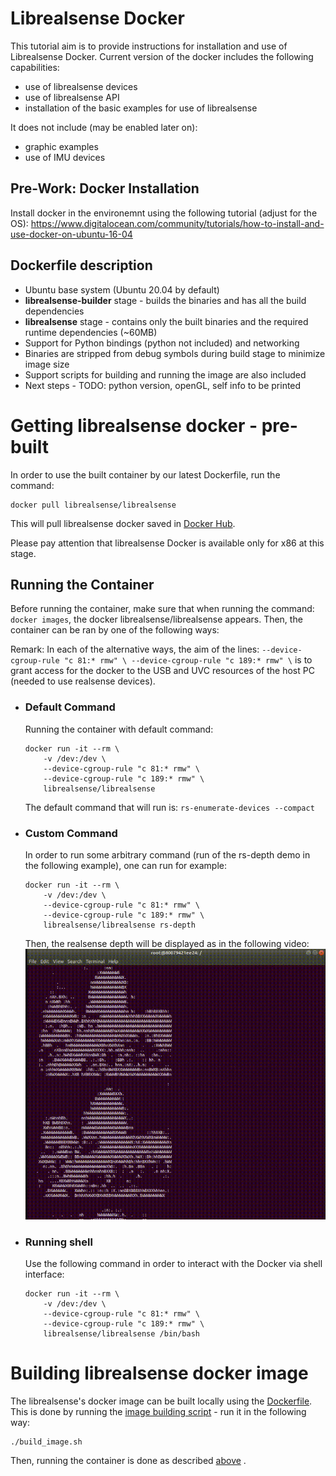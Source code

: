 # Librealsense Docker

This tutorial aim is to provide instructions for installation and use of Librealsense Docker. 
Current version of the docker includes the following capabilities:
- use of librealsense devices
- use of librealsense API
- installation of the basic examples for use of librealsense

It does not include (may be enabled later on):
- graphic examples
- use of IMU devices

## Pre-Work: Docker Installation
Install docker in the environemnt using the  following tutorial (adjust for the OS):
https://www.digitalocean.com/community/tutorials/how-to-install-and-use-docker-on-ubuntu-16-04

## Dockerfile description
- Ubuntu base system (Ubuntu 20.04 by default)
- **librealsense-builder** stage - builds the binaries and has all the build dependencies 
- **librealsense** stage -  contains only the built binaries and the required runtime dependencies (~60MB)
- Support for Python bindings (python not included) and networking
- Binaries are stripped from debug symbols during build stage to minimize image size
- Support scripts for building and running the image are also included
- Next steps - TODO: python version, openGL, self info to be printed

# Getting librealsense docker - pre-built

In order to use the built container by our latest Dockerfile, run the command:
```
docker pull librealsense/librealsense
```
This will pull librealsense docker saved in [Docker Hub](https://hub.docker.com/).

Please pay attention that librealsense Docker is available only for x86 at this stage.

## Running the Container
Before running the container, make sure that when running the command: `docker images`, the docker librealsense/librealsense appears.
Then, the container can be ran by one of the following ways:

Remark: In each of the alternative ways, the aim of the lines: 
    ```
        --device-cgroup-rule "c 81:* rmw" \
        --device-cgroup-rule "c 189:* rmw" \
    ```
    is to grant access for the docker to the USB and UVC resources of the host PC (needed to use realsense devices).

- ### Default Command
    Running the container with default command:
    ```
    docker run -it --rm \
        -v /dev:/dev \
        --device-cgroup-rule "c 81:* rmw" \
        --device-cgroup-rule "c 189:* rmw" \
        librealsense/librealsense
    ```

    The default command that will run is: `rs-enumerate-devices --compact`

- ### Custom Command
    In order to run some arbitrary command (run of the rs-depth demo in the following example), one can run for example:
    ```
    docker run -it --rm \
        -v /dev:/dev \
        --device-cgroup-rule "c 81:* rmw" \
        --device-cgroup-rule "c 189:* rmw" \
        librealsense/librealsense rs-depth
    ```
    Then, the realsense depth will be displayed as in the following video:
    ![](https://github.com/IntelRealSense/librealsense/blob/master/scripts/Docker/LRS_Docker_Depth_example.gif)

    

- ### Running shell
    Use the following command in order to interact with the Docker via shell interface:
    ```
    docker run -it --rm \
        -v /dev:/dev \
        --device-cgroup-rule "c 81:* rmw" \
        --device-cgroup-rule "c 189:* rmw" \
        librealsense/librealsense /bin/bash
    ```

# Building librealsense docker image

The librealsense's docker image can be built locally using the [Dockerfile](Dockerfile). 
This is done by running the [image building script](build_image.sh) - run it in the following way:
```
./build_image.sh
```

Then, running the container is done as described [above](#Running-the-Container) .






